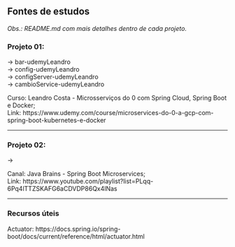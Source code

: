 <h2>Fontes de estudos</h2>
<p><i>Obs.: README.md com mais detalhes dentro de cada projeto.</i></p>
<h3>Projeto 01:</h3> 
<p>
-> bar-udemyLeandro  <br>
-> config-udemyLeandro <br>
-> configServer-udemyLeandro <br>
-> cambioService-udemyLeandro <br>
</p>
<p>
Curso: Leandro Costa - Microsserviços do 0 com Spring Cloud, Spring Boot e Docker; <br>
Link: https://www.udemy.com/course/microservices-do-0-a-gcp-com-spring-boot-kubernetes-e-docker <br>
</p>
<hr>
<h3>Projeto 02:</h3>
<p> 
-> 
</p>
<p>
Canal: Java Brains - Spring Boot Microservices; <br>
Link: https://www.youtube.com/playlist?list=PLqq-6Pq4lTTZSKAFG6aCDVDP86Qx4lNas <br>
</p>
<hr>
<h3>Recursos úteis</h3>
<p>Actuator: https://docs.spring.io/spring-boot/docs/current/reference/html/actuator.html</p>
